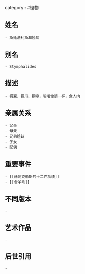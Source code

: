 category:: #怪物
## 姓名
	- 斯廷法利斯湖怪鸟
## 别名
	- Stymphalides
## 描述
	- 铜翼、铜爪、铜喙，羽毛像箭一样，食人肉
## 亲属关系
	- 父亲
	- 母亲
	- 兄弟姐妹
	- 子女
	- 配偶
## 重要事件
	- [[赫剌克勒斯的十二件功绩]]
	- [[金羊毛]]
## 不同版本
	-
## 艺术作品
	-
## 后世引用
	-
